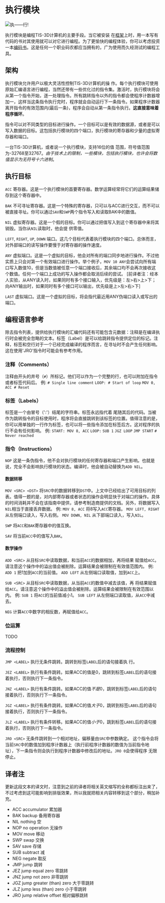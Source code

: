 # 执行模块

![执——行!](item:tis3d:module_execution)

执行模块是编程TIS-3D计算机的主要手段。当它被安装 在[框架](../block/casing.md)上时，用一本写有代码的书对其使用就可以对它进行编程。为了更愉快的编程体验，你可以考虑投资一本[编码书](book_code.md)。这是任何一个职业码农都应当拥有的，广为使用而久经测试的编程工具。

## 架构
执行模块允许用户以极大灵活性控制TIS-3D计算机的操 作。每个执行模块可使用原始汇编语言进行编程，当然还带有一些优化过的指令集。激活时，执行模块将会从第一个指令开始，逐一处理指令。所有跳转指令以外的指令都会使程序计数器增加一，这样当这条指令执行完时，程序就会自动运行下一条指令。如果程序计数器离开指令的有效范围内(最后一条)，程序会自动从第一条指令执行。**这直接意味着程序循环**。

指令可以对不同类型的目标进行操作。一个目标可以是有效的数据源，或者是可以写入数据的目标。这包括执行模块的四个端口，执行模块的寄存器和少量的虚拟寄存器和端口。

一台TIS-3D计算机，或者说一个执行模块，支持16位的值 范围，符号值范围为-32768至32767。*由于技术上的限制，一些模块，包括执行模块，也许会将数值显示为无符号十六进制*。


## 执行目标
`ACC`
寄存器。这是一个执行模块的首要寄存器。数学运算经常将它们的运算结果储存到这个寄存器中。

`BAK`
不可寻址寄存器。这是一个特殊的寄存器，只可以与ACC进行交互，而不可以被直接寻址。你可以通过`SAV`和`SWP`两个指令写入和读取BAK中的数值。

`NIL`
虚拟寄存器。这是一个假的目标。你可以通过把值写入到这个寄存器中来将其销毁。当你从`NIL`读取时，他会提 供零值。

`LEFT`, `RIGHT`, `UP`, `DOWN`
端口。这几个目标代表着执行模块的四个端口。总体而言，对外部端口的读写操作要慢于对寄存器的操作速度。

`ANY`
虚拟端口。这是一个虚拟的目标，他会对所有的端口同步地进行操作。不过他实质上只会对第一个有效端口进行操作。举个例子，`MOV 10 ANY`会尝试向所有端口写入数值10，但是当数值被任意一个端口接收后，其余端口均不会再次接收这个数值。任何一个端口上成功的写入操作都会取消后续的尝试。
[前译者注：经本人实验，从ANY读入时，如果同时有多个接口输入，优先级是：左>右>上>下；向ANY输出时，如果同时有多个接口可以输出，优先级是上>左>右>下]

`LAST`
虚拟端口。这是一个虚拟的目标，将会指代最近用ANY伪端口读入或写出的端口。

## 编程语言参考
除去指令列表，提供给执行模块的汇编代码还有可能包含元数据：注释是在编译执行时会被完全忽略的文本。标签（Label）是可以给跳转指令提供定位的标记。注释，标签和空行对于一个已经完成编译的程序而言，在寻址时不会产生任何影响。这在使用'JRO'指令时可能会有参考作用。

### 注释（Comments）
注释由开头的井号（`#`）所标记。他们可以作为一个完整的行，也可以附加在指令或者标签代码后。
例:
`# Single line comment`
`LOOP: # Start of loop`
`MOV 0, ACC # Reset`

### 标签（Labels）
标签是一个由冒号（':'）结尾的字符串。标签永远指代着 尾随其后的代码。当被作为跳转指令的目标使用时，程序将会直接跳转到该标签的位置。值得注意的是，你可以用单独的一行作为标签，也可以将一些指令添加在标签后方。这对程序的执行不会有任何影响。
例:
`START: MOV 8, ACC`
`LOOP:`
`SUB 1`
`JGZ LOOP`
`JMP START`
`# Never reached`

### 指令（Instructions）
`NOP`
这是一条伪指令，他不会对执行模块的任何寄存器和端口产生影响。也就是说，完全不会影响执行模块的状态。编译时，他会被自动替换为`ADD NIL`。

#### 数据转移
`MOV <SRC> <DST>`
将`SRC`中的数据转移到`DST`中。上文中已经给出了可用目标的列表。值得一题的是，对内部寄存器或者状态的操作会明显快于对端口的操作。具体的时间消耗并不会在该指南中提供，请参考制造商提供的文档。另外，将数据写入`NIL`相当于直接丢弃数据。
例:
`MOV 8, ACC` 将8写入`ACC`寄存器。
`MOV LEFT, RIGHT` 从左侧端口读入，写入右侧。
`MOV DOWN, NIL` 从下部端口读入，写入`NIL`。

`SWP`
将`ACC`和`BAK`寄存器中的值互换。

`SAV`
将当前`ACC`中的值写入`BAK`。

#### 数学操作
`ADD <SRC>`
从目标`SRC`中读取数据，和当前`ACC`的数据相加，再将结果 赋值给`ACC`。请注意这个操作中的溢出值会被削除。运算结果会被限制在有效值范围内。
例:
`ADD 1` 把1加到`ACC`的当前值。
`ADD LEFT` 从左侧端口读取值，加到`ACC`上。

`SUB <SRC>`
从目标`SRC`中读取数据，从当前`ACC`的数值中减去该值，再 将结果赋值给`ACC`。请注意这个操作中的溢出值会被削除。运算结果会被限制在有效范围以内。
例:
`SUB 1` 将`ACC`的当前值减小1。
`SUB LEFT` 从左侧端口读取值，从`ACC`中减去。

`NEG`
计算`ACC`中数字的相反数，再赋值给`ACC`。

### 位运算
TODO

### 流程控制

`JMP <LABEL>`
执行无条件跳转。跳转到标签`LABEL`后的语句接着执 行。

`JEZ <LABEL>`
执行有条件跳转。如果ACC的值是0，跳转到标签`LABEL`后的语句接着执行，否则执行下一条指令。

`JNZ <LABEL>`
执行有条件跳转。如果ACC的值*不是*0，跳转到标签`LABEL`后的语句接着执行，否则执行下一条指令。

`JGZ <LABEL>`
执行有条件跳转。如果ACC的值*大于*0，跳转到标签`LABEL`后的语句接着执行，否则执行下一条指令。

`JLZ <LABEL>`
执行有条件转移。如果ACC的值*小于*0，跳到标签`LABEL`后的语句接着执行，否则执行下一条指令。

`JRO <SRC>`
无条件跳转到一个相对地址，偏移量由`SRC`中参数确定。 这个指令会将当前`SRC`中的数值加到程序计数器上（执行前程序计数器的数值为当前指令地址），下一条指令则会执行到程序计数器中修改后的地址。`JRO 0`会使得程序 无限停止。

## 译者注
更新这段文本的译文时，注意到之前的译者将相关英文缩写的全称都标注出来了，不过考虑到这可能影响到排版效果，所以我就把相关内容转移到这个部分，稍加补充。

- ACC accumulator 累加器
- BAK backup 备用寄存器
- NIL nothing 空
- NOP no operation 无操作
- MOV move 移动
- SWP swap 交换
- SAV save 存储
- SUB subtract 减
- NEG negate 取反
- JMP jump 跳转
- JEZ jump equal zero 零跳转
- JNZ jump not zero 非零跳转
- JGZ jump greater (than) zero 大于零跳转
- JLZ jump less (than) zero 小于零跳转
- JRO jump relative offset 相对偏移跳转

